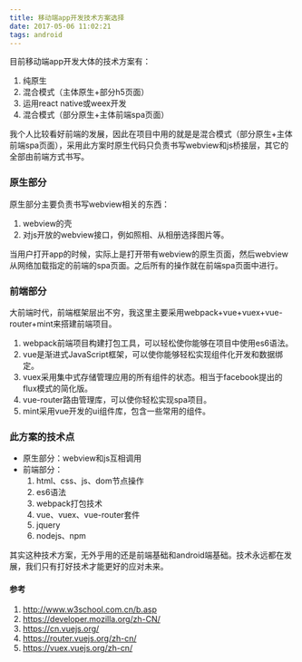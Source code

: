 ```yaml
---
title: 移动端app开发技术方案选择
date: 2017-05-06 11:02:21
tags: android
---
```

目前移动端app开发大体的技术方案有：
1. 纯原生
2. 混合模式（主体原生+部分h5页面）
3. 运用react native或weex开发 
4. 混合模式（部分原生+主体前端spa页面）

我个人比较看好前端的发展，因此在项目中用的就是是混合模式（部分原生+主体前端spa页面），采用此方案时原生代码只负责书写webview和js桥接层，其它的全部由前端方式书写。

<!-- more -->

### 原生部分

原生部分主要负责书写webview相关的东西：
1. webview的壳
2. 对js开放的webview接口，例如照相、从相册选择图片等。

当用户打开app的时候，实际上是打开带有webview的原生页面，然后webview从网络加载指定的前端的spa页面。之后所有的操作就在前端spa页面中进行。

### 前端部分

大前端时代，前端框架层出不穷，我这里主要采用webpack+vue+vuex+vue-router+mint来搭建前端项目。

1. webpack前端项目构建打包工具，可以轻松使你能够在项目中使用es6语法。
2. vue是渐进式JavaScript框架，可以使你能够轻松实现组件化开发和数据绑定。
3. vuex采用集中式存储管理应用的所有组件的状态。相当于facebook提出的flux模式的简化版。
4. vue-router路由管理库，可以使你轻松实现spa项目。
5. mint采用vue开发的ui组件库，包含一些常用的组件。

### 此方案的技术点

* 原生部分：webview和js互相调用
* 前端部分：
  1. html、css、js、dom节点操作
  2. es6语法
  3. webpack打包技术
  4. vue、vuex、vue-router套件
  5. jquery
  6. nodejs、npm

其实这种技术方案，无外乎用的还是前端基础和android端基础。技术永远都在发展，我们只有打好技术才能更好的应对未来。

#### 参考
1. <http://www.w3school.com.cn/b.asp>
2. <https://developer.mozilla.org/zh-CN/>
3. <https://cn.vuejs.org/>
4. <https://router.vuejs.org/zh-cn/>
5. <https://vuex.vuejs.org/zh-cn/>